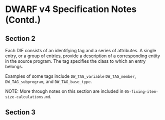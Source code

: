 # DWARF v4 Specification Notes (Contd.)

## Section 2

Each DIE consists of an identifying tag and a series of attributes. A single
entry, or a group of entries, provide a description of a corresponding entity
in the source program. The tag specifies the class to which an entry belongs.

Examples of some tags include `DW_TAG_variable` `DW_TAG_member`,
`DW_TAG_subprogram`, and `DW_TAG_base_type`.

NOTE: More through notes on this section are included in
`05-fixing-item-size-calculations.md`.

## Section 3



